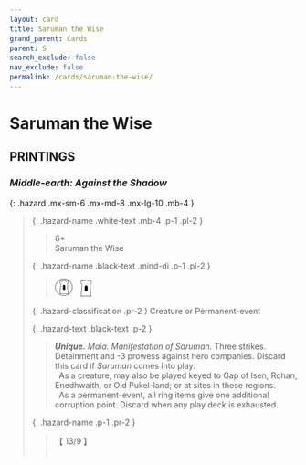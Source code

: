 ```yaml
---
layout: card
title: Saruman the Wise
grand_parent: Cards
parent: S
search_exclude: false
nav_exclude: false
permalink: /cards/saruman-the-wise/
---
```


# Saruman the Wise


## PRINTINGS


### _Middle-earth: Against the Shadow_

{: .hazard .mx-sm-6 .mx-md-8 .mx-lg-10 .mb-4 }
> {: .hazard-name .white-text .mb-4 .p-1 .pl-2 }
> > <div class="hazard-mp">6*</div>
> > <div class="card-name">Saruman the Wise</div>
>
> {: .hazard-name .black-text .mind-di .p-1 .pl-2 }
> > ![](/assets/images/free-domain.svg)&emsp;![](/assets/images/free-hold.svg)
>
> {: .hazard-classification .pr-2 }
> Creature or Permanent-event
>
> {: .hazard-text .black-text .p-2 }
> > _**Unique.**_ _Maia._ _Manifestation of Saruman._ Three strikes. Detainment and -3 prowess against hero companies. Discard this card if _Saruman_ comes into play. <br>&ensp;As a creature, may also be played keyed to Gap of Isen, Rohan, Enedhwaith, or Old Pukel-land; or at sites in these regions. <br>&ensp;As a permanent-event, all ring items give one additional corruption point. Discard when any play deck is exhausted. 
>
> {: .hazard-name .p-1 .pr-2 }
> > <div class="card-shield">【 13/9 】</div>
> > <div class="card-corruption">&nbsp;</div>
